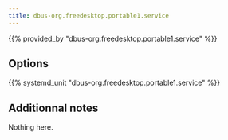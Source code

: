 ```yaml
---
title: dbus-org.freedesktop.portable1.service
---
```


{{% provided_by "dbus-org.freedesktop.portable1.service" %}}

## Options

{{% systemd_unit "dbus-org.freedesktop.portable1.service" %}}

## Additionnal notes

Nothing here.